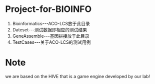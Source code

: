 # Project-for-BIOINFO
1. Bioinformatics---ACO-LCS放于此目录
2. Dateset---测试数据即相应的测试结果
3. GeneAssemble---基因拼接放于此目录
4. TestCases---关于ACO-LCS的测试用例

# Note
we are based on the HIVE that is a game engine developed by our lab!
